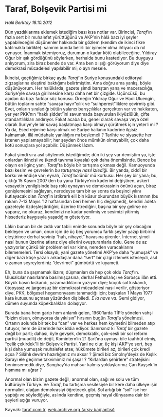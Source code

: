 # Taraf, Bolşevik Partisi mi 

*Halil Berktay 18.10.2012*

<div class="yazi"><p>Dün yazdıklarıma eklemek istediğim bazı kısa notlar var. Birincisi, <i>Taraf</i>’ın fazla sert bir muhalefet yürüttüğünü ve AKP’nin hâlâ bazı iyi şeyler yapabileceğini düşünenler hakkında bir gözlem (kendim de ikinci fikre katılmakla birlikte): sanırım bunda belirli bir iyimser olma ihtiyacı da rol oynuyor. İnanmak istemiyoruz, durumun o kadar kötü olabileceğine. Yıldıray Oğur bir ışık gördüğünü söylerken, herhalde bunu kastediyor. Bu duyguyu anlıyorum, zira biraz bende de var. Ama ben o ışığı görüyorum diye diye demokrasi mücadelesi yapılabilir mi; o ayrı mesele. </p>
<p>İkincisi, geçtiğimiz birkaç ayda <i>Taraf</i>’ın Suriye konusundaki editoryal zigzaglarına eleştirel baktığımı belirtmiştim. Ama doğru ama yanlış, böyle düşünüyorum. Her halükârda, gazete şimdi barıştan yana ve maceracılığa, Suriye’yle savaşa girilmesine karşı daha net bir çizgide. Üçüncüsü, bu açıdan da bazı farklar söz konusu. Örneğin Yıldıray Oğur ve Hadi Uluengin, bütün toplarını sahte “savaşa hayır”cılık ve “sulhperest”liklere çevirmiş gibi. Evet, onların sıraladığı bütün yalancı barışçılıklar gerçekten var ve hakikaten, yer yer PKK’nın “haklı şiddet”ini savunmada başvurulan ikiyüzlülük, çifte standartlılıkları andırıyor. Fakat acaba bu, genel olarak savaşa veya özel olarak Suriye’yle bir savaş başlatmaya karşı olmayı çürütmek için yeterli mi ? Ya da, Esed rejimine karşı olmak ve Suriye halkının kaderine ilgisiz kalmamak, illâ müdahale yanlılığını mı beslemeli ? Tarihte ve siyasette her istenen yapılamayabilir; her şeyden önce mümkün olmayabilir, çok daha kötü sonuçlara yol açabilir. Düşünmek lâzım.</p>
<p>Fakat şimdi sıra asıl söylemek istediğimde; dün iki şey var demiştim ya, işte onlardan ikincisi ve (kendi tavrıma kıyasla) çok daha önemlisinde. Bence bu olayın en ilginç yanı, <i>Taraf</i>’ta böyle bir tartışma çıkması değil. Kamuoyunda bazı kesim ve çevrelerin <i>bu tartışmayı nasıl izlediği</i>. Bir yanda, ciddî bir korku ve endişe var; eyvah, <i>Taraf</i> bölünür mü korkusu. Her şey bir yana; bu, çıktığı 15 Kasım 2007’den bu yana Türkiye’nin kaderini değiştiren, askerî vesayetin yenilgisinde baş rolü oynayan ve demokrasinin önünü açan, biraz genişlemesini sağlayan, neredeyse tam bir ay sonra da beşinci yılını kutlayacak olan <i>Taraf</i>’ın istikrarlı elli bin küsur okurundan büyük kısmının (bu rakam 7-13 Mayıs ’12 haftasından beri hemen hiç değişmedi), kendini âdeta gazeteyle özdeşleştirdiğini, üzerine titrediğini, başına bir şey gelirse ne yaparız, ne okuruz, kendimizi ne kadar yenilmiş ve sesimizi yitirmiş hissederiz kaygısıyla yaşadığını gösteriyor.</p>
<p>Lâkin bunun bir de zıddı var tabii: eninde sonunda böyle bir şey olacağını bekleyen ve uman, onun için de üç beş yorumcu farklı şeyler yazıp birbirini eleştirince derhal sevinip “hah, nihayet” havasına girenler. İnternet şimdi nasıl bunun üzerine atlarız diye ellerini ovuşturanlarla dolu. Gene de az yazıyorlar çünkü bir problemleri var   kime, nereden vuracaklarını bilememeleri. Tersi olsaydı, yani gazete yönetimi AKP’ye daha “yumuşak” ve diğer bazı köşe yazarı arkadaşlar daha “sert” bir çizgi izlemek isteseydi, asıl o zaman seyreylerdiniz “devrimci” gümbürtü ve kıyameti.</p>
<p>Eh, buna da şaşmamak lâzım; düşmanları da hep çok oldu <i>Taraf</i>’ın. Ulusalcılar nasırlarına basılmışçasına, derhal Fethullahçı ve Sorosçu ilân etti. Büyük basın kıskandı, yazamadıklarını yazıyor diye; küçük sol kıskandı, ütopyasız ve jargonsuz bir demokrasi mücadelesi nasıl verilir, gösteriyor diye. PKK, bölgesel hegemonyasını tanımadığı için; başkaları 1 Mayıs 1977 kara kutusunu açması yüzünden diş biledi. <i>E la nave va</i>. Gemi gidiyor, dümen suyunda köpekbalıkları dolaşıyor.</p>
<p>Burada bana hem garip hem anlamlı gelen, 1960’larda TİP’e yönelen vahşi “bizim olsun, olmuyorsa da yıkılsın” hırsının bugün <i>Taraf</i>’a yönelmesi. Ortanın solunda bir tek bu “can” var   ve herkes hem kıymetini bilmeden atıp tutuyor, hem de üzerinde hak iddia ediyor. Sanırsınız ki <i>Taraf</i> bir gazete değil bir parti; dahası, öyle gevşek, demokratik, çok-sesli bir sol reform partisi (muadili) de değil, Komintern’in 21 Şart’ına uymayı bile taahhüt etmiş, “çelik çekirdek”li bir Bolşevik Partisi. Yani ne olur, üç kişi AKP’ye sert, beş kişi daha yumuşak muhalefet etse; hükümete birileri az, birileri çok kredi açsa ? Silâhlı devrim hazırlığımız mı aksar ? Şimdi biz Smolny’deyiz de Kışlık Sarayı ele geçirme takvimimiz mi şaşar ? “Kırlardan şehirlere” stratejisini benimsemedik diye, Şanghay’da mahsur kalmış yoldaşlarımız Çan Kayşek’in hışmına mı uğrar ?</p>
<p>Anormal olan bizim gazete değil; anormal olan, sağı ve solu ve tüm kültürüyle Türkiye. Ve <i>Taraf</i>, bu tartışma vesilesiyle bir kere daha ülkeye işin normalini, olağan demokrasiyi öğretecek gibi. Sol artığı bir “sol” ise her yaptığı ve söylediğiyle, aslında kendine, geçmiş hayal dünyasına dair bir şeyleri açığa vuruyor.</p>
</div>

Kaynak: [taraf.com.tr](http://www.taraf.com.tr/halil-berktay/makale-taraf-bolsevik-partisi-mi.htm), [web.archive.org (arşiv bağlantısı)](http://web.archive.org/web/20131022033817/http://www.taraf.com.tr/halil-berktay/makale-taraf-bolsevik-partisi-mi.htm)
